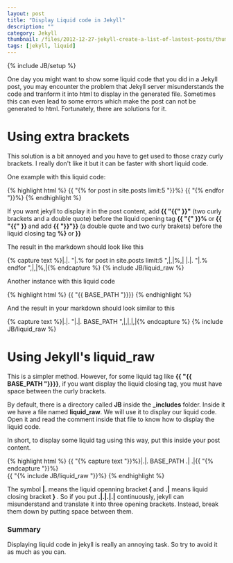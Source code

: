 ```yaml
---
layout: post
title: "Display Liquid code in Jekyll"
description: ""
category: Jekyll
thumbnail: /files/2012-12-27-jekyll-create-a-list-of-lastest-posts/thumbnail.png
tags: [jekyll, liquid]
---
```

{% include JB/setup %}

One day you might want to show some liquid code that you did in a Jekyll post,
you may encounter the problem that Jekyll server misunderstands the code and
tranform it into html to display in the generated file. Sometimes this can even
lead to some errors which make the post can not be generated to html.
Fortunately, there are solutions for it.

# Using extra brackets

This solution is a bit annoyed and you have to get used to those crazy curly
brackets. I really don't like it but it can be faster with short liquid code.

One example with this liquid code:

{% highlight html %}
{{ "{% for post in site.posts limit:5 "}}%}
{{ "{% endfor "}}%}
{% endhighlight %}

If you want jekyll to display it in the post content, add<b> {{ "{{" }}"</b>
(two curly brackets and a double quote)
before the liquid opening tag <b> {{ "{" }}% </b> or<b> {{ "{{" }} </b>and add
<b> {{ "}}"}} </b> (a double quote and two curly brakets) before the liquid closing tag
<b> %} </b>or<b> }} </b>

The result in the markdown should look like this

{% capture text %}|.|. "|.% for post in site.posts limit:5 ",|,|%,|
|.|. "|.% endfor ",|,|%,|{% endcapture %}
{% include JB/liquid_raw %}

Another instance with this liquid code

{% highlight html %}
{{ "{{ BASE_PATH "}}}}
{% endhighlight %}

And the result in your markdown should look similar to this

{% capture text %}|.|. "|.|. BASE_PATH ",|,|,|,|{% endcapture %}
{% include JB/liquid_raw %}

# Using Jekyll's liquid_raw

This is a simpler method. However, for some liquid tag like <b>{{ "{{ BASE_PATH "}}}}</b>, if you want display the liquid closing tag, you must have space
between the curly brackets.

By default, there is a directory called **JB** inside the <b>_includes</b> folder.
Inside it we have a file named <b>liquid_raw</b>. We will use it to display our
liquid code. Open it and read the comment inside that file to know how to
display the liquid code.

In short, to display some liquid tag using this way, put this inside your post
content.

{% highlight html %}
{{ "{% capture text "}}%}|.|. BASE_PATH .| .|{{ "{% endcapture "}}%}  
{{ "{% include JB/liquid_raw "}}%}
{% endhighlight %}

The symbol **|.** means the liquid openning bracket<b> { </b>and **.|** means
liquid closing bracket<b> } </b>. So if you put **.|.|.|.|** continuously,
jekyll can misunderstand and translate it into three opening brackets. Instead,
break them down by putting space between them.

### Summary

Displaying liquid code in jekyll is really an annoying task. So try to avoid it
as much as you can.
